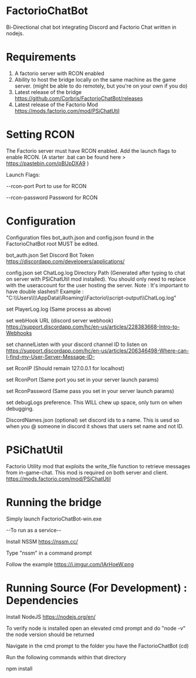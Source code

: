 # FactorioChatBot
Bi-Directional chat bot integrating Discord and Factorio Chat written in nodejs.

# Requirements
  1. A factorio server with RCON enabled
  2. Ability to host the bridge locally on the same machine as the game server. (might be able to do remotely, but you're on your own if you do)
  3. Latest release of the bridge https://github.com/Corbris/FactorioChatBot/releases
  4. Latest release of the Factorio Mod https://mods.factorio.com/mod/PSiChatUtil

# Setting RCON
The Factorio server must have RCON enabled. Add the launch flags to enable RCON.
(A starter .bat can be found here > https://pastebin.com/pBUpDXA9 )

Launch Flags:

--rcon-port <port>	Port to use for RCON
  
--rcon-password <pass>	Password for RCON

# Configuration
Configuration files bot_auth.json and config.json found in the FactorioChatBot root MUST be edited.

bot_auth.json
  Set Discord Bot Token
  https://discordapp.com/developers/applications/

config.json
  set ChatLog.log Directory Path (Generated after typing to chat on server with PSiChatUtil mod installed).
    You should only need to replace <USERPROFILE> with the useraccount for the user hosting the server.
    Note : It's important to have double slashes!!
    Example : "C:\\\\Users\\\\<USERPROFILE>\\\\AppData\\\\Roaming\\\\Factorio\\\\script-output\\\\ChatLog.log"

  set PlayerLog.log (Same process as above)

  set webHook URL (discord server webhook)
    https://support.discordapp.com/hc/en-us/articles/228383668-Intro-to-Webhooks

  set channelListen with your discord channel ID to listen on
    https://support.discordapp.com/hc/en-us/articles/206346498-Where-can-I-find-my-User-Server-Message-ID-

  set RconIP (Should remain 127.0.0.1 for localhost)

  set RconPort (Same port you set in your server launch params)

  set RconPassword (Same pass you set in your server launch params)
  
  set debugLogs preference. This WILL chew up space, only turn on when debugging.
  
DiscordNames.json (optional)
  set discord ids to a name. This is uesd so when you @ someone in discord it shows that users set name and not ID.

# PSiChatUtil
Factorio Utility mod that exploits the write_file function to retrieve messages from in-game-chat.
This mod is required on both server and client.
https://mods.factorio.com/mod/PSiChatUtil

# Running the bridge

Simply launch FactorioChatBot-win.exe

--To run as a service--

Install NSSM https://nssm.cc/

Type "nssm" in a command prompt

Follow the example https://i.imgur.com/IArHoeW.png


# Running Source (For Development) : Dependencies
Install NodeJS https://nodejs.org/en/

To verify node is installed open an elevated cmd prompt and do "node -v" 
the node version should be returned

Navigate in the cmd prompt to the folder you have the FactorioChatBot (cd)

  Run the following commands within that directory

npm install
